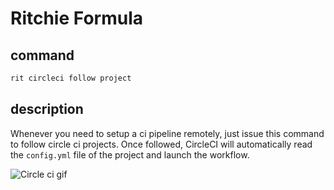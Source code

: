 # Ritchie Formula

## command

```bash
rit circleci follow project
```

## description

Whenever you need to setup a ci pipeline remotely, just issue 
this command to follow circle ci projects. Once followed, CircleCI will automatically
read the `config.yml` file of the project and launch the workflow.

![Circle ci gif](https://media.giphy.com/media/ZFCUfzItfSTKhMXRaA/giphy.gif)
